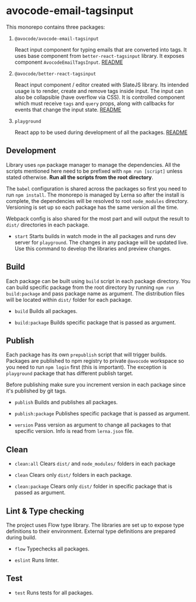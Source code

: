 # avocode-email-tagsinput

This monorepo contains three packages:

1. `@avocode/avocode-email-tagsinput`

    React input component for typing emails that are converted into tags. It uses base component from `better-react-tagsinput` library. It exposes component `AvocodeEmailTagsInput`. [README](packages/avocode-email-tagsinput/readme.MD)

2. `@avocode/better-react-tagsinput`

    React input component / editor created with SlateJS library. Its intended usage is to render, create and remove tags inside input. The input can also be collapsible (have overflow via CSS). It is controlled component which must receive `tags` and `query` props, along with callbacks for events that change the input state. [README](packages/better-react-tagsinput/readme.MD)

3. `playground`

    React app to be used during development of all the packages. [README](packages/playground/readme.MD)

## Development

Library uses `npm` package manager to manage the dependencies. All the scripts mentioned here need to be prefixed with `npm run [script]` unless stated otherwise. **Run all the scripts from the root directory**.

The `babel` configuration is shared across the packages so first you need to run `npm install`. The monorepo is managed by Lerna so after the install is complete, the dependencies will be resolved to root `node_modules` directory. Versioning is set up so each package has the same version all the time.

Webpack config is also shared for the most part and will output the result to `dist/` directories in each package.

* `start`
   Starts builds in watch mode in the all packages and runs dev server for `playground`. The changes in any package will be updated live. Use this command to develop the libraries and preview changes.

## Build

Each package can be built using `build` script in each package directory. You can build specific package from the root directory by running `npm run build:package` and pass package name as argument. The distribution files will be located within `dist/` folder for each package.

* `build`
   Builds all packages.

* `build:package`
   Builds specific package that is passed as argument.

## Publish

Each package has its own `prepublish` script that will trigger builds. Packages are published to npm registry to private `@avocode` workspace so you need to run `npm login` first (this is important). The exception is `playground` package that has different publish target.

Before publishing make sure you increment version in each package since it's published by git tags.

* `publish`
   Builds and publishes all packages.

* `publish:package`
   Publishes specific package that is passed as argument.

* `version`
   Pass version as argument to change all packages to that specific version. Info is read from `lerna.json` file.

## Clean

* `clean:all`
   Clears `dist/` and `node_modules/` folders in each package

* `clean`
   Clears only `dist/` folders in each package.

* `clean:package`
   Clears only `dist/` folder in specific package that is passed as argument.

## Lint & Type checking

The project uses Flow type library. The libraries are set up to expose type definitions to their environment. External type definitions are prepared during build.

* `flow`
   Typechecks all packages.

* `eslint`
   Runs linter.

## Test

* `test`
   Runs tests for all packages.
